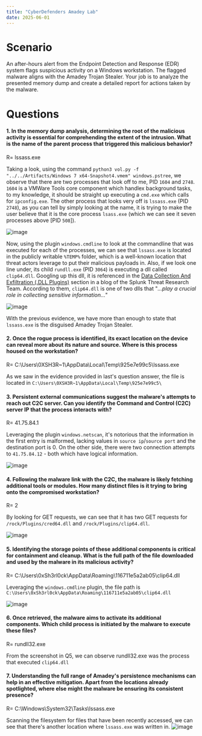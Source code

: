 ```yaml
---
title: "CyberDefenders Amadey Lab"
date: 2025-06-01
---
```

# Scenario
An after-hours alert from the Endpoint Detection and Response (EDR) system flags suspicious activity on a Windows workstation. The flagged malware aligns with the Amadey Trojan Stealer. Your job is to analyze the presented memory dump and create a detailed report for actions taken by the malware.

# Questions

#### **1. In the memory dump analysis, determining the root of the malicious activity is essential for comprehending the extent of the intrusion. What is the name of the parent process that triggered this malicious behavior?**
R= lssass.exe

Taking a look, using the command `python3 vol.py -f "../../Artifacts/Windows 7 x64-Snapshot4.vmem" windows.pstree`, we observe that there are two processes that look off to me, PID `1604` and `2748`. `1604` is a VMWare 
Tools core component which handlex background tasks, to my knowledge, it should be straight up executing a `cmd.exe` which calls for `ipconfig.exe`. The other process that looks very off is `lssass.exe` (PID `2748`), as you can
tell by simply looking at the name, it is trying to make the user believe that it is the core process `lsass.exe` (which we can see it seven processes above [PID `508`]).

![image](https://github.com/user-attachments/assets/7910fd62-7de4-48ee-9833-90c83bdf552a)

Now, using the plugin `windows.cmdline` to look at the commandline that was executed for each of the processes, we can see that `lssass.exe` is located in the publicly writable `%TEMP%` folder, which is a well-known location that
threat actors leverage to put their malicious payloads in. Also, if we look one line under, its child `rundll.exe` (PID `3064`) is executing a dll called `clip64.dll`. Googling up this dll, it is referenced in the [Data Collection
And Exfiltration (.DLL Plugins)](https://www.splunk.com/en_us/blog/security/amadey-threat-analysis-and-detections.html#:~:text=Data%20Collection%20And%20Exfiltration%20(.DLL%20Plugins)) section in a blog of the Splunk Threat Research
Team. According to them, `clip64.dll` is one of two dlls that "_...play a crucial role in collecting sensitive information..._"

![image](https://github.com/user-attachments/assets/0dda2dd4-12bc-40b9-9c3d-3a72bb7f8379)


With the previous evidence, we have more than enough to state that `lssass.exe` is the disguised Amadey Trojan Stealer.

#### **2. Once the rogue process is identified, its exact location on the device can reveal more about its nature and source. Where is this process housed on the workstation?**
R= C:\Users\0XSH3R~1\AppData\Local\Temp\925e7e99c5\lssass.exe

As we saw in the evidence provided in last's question answer, the file is located in `C:\Users\0XSH3R~1\AppData\Local\Temp\925e7e99c5\`

#### **3. Persistent external communications suggest the malware's attempts to reach out C2C server. Can you identify the Command and Control (C2C) server IP that the process interacts with?**
R= 41.75.84.1

Leveraging the plugin `windows.netscan`, it's notorious that the information in the first entry is malformed, lacking values in `source ip`/`source port` and the destination port is 0. On the other side, there were two connection
attempts to `41.75.84.12` - both which have logical information.

![image](https://github.com/user-attachments/assets/2ddf51fa-572a-490f-9983-fcf5ee55e7f9)

#### **4. Following the malware link with the C2C, the malware is likely fetching additional tools or modules. How many distinct files is it trying to bring onto the compromised workstation?**
R= 2

By looking for GET requests, we can see that it has two GET requests for `/rock/Plugins/cred64.dll` and `/rock/Plugins/clip64.dll`.

![image](https://github.com/user-attachments/assets/74afc39d-7463-4036-bd03-78b565f43615)

#### **5. Identifying the storage points of these additional components is critical for containment and cleanup. What is the full path of the file downloaded and used by the malware in its malicious activity?**
R= C:\Users\0xSh3rl0ck\AppData\Roaming\116711e5a2ab05\clip64.dll

Leveraging the `windows.cmdline` plugin, the file path is `C:\Users\0xSh3rl0ck\AppData\Roaming\116711e5a2ab05\clip64.dll`

![image](https://github.com/user-attachments/assets/c7101f30-150a-43a7-b509-34632d01e736)

#### **6. Once retrieved, the malware aims to activate its additional components. Which child process is initiated by the malware to execute these files?**
R= rundll32.exe

From the screenshot in Q5, we can observe rundll32.exe was the process that executed `clip64.dll`

#### **7. Understanding the full range of Amadey's persistence mechanisms can help in an effective mitigation. Apart from the locations already spotlighted, where else might the malware be ensuring its consistent presence?**
R= C:\Windows\System32\Tasks\lssass.exe

Scanning the filesystem for files that have been recently accessed, we can see that there's another location where `lssass.exe` was written in.
![image](https://github.com/user-attachments/assets/385cd18a-3960-4a66-8bb1-02bf8c09dd55)




